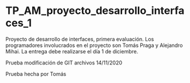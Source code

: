 # TP_AM_proyecto_desarrollo_interfaces_1
Proyecto de desarrollo de interfaces, primera evaluación. Los programadores involucrados en el proyecto son Tomás Praga y Alejandro Mihai. La entrega debe realizarse el día 1 de diciembre.

Prueba modificación de GIT archivos 14/11/2020



Prueba hecha por Tomás
